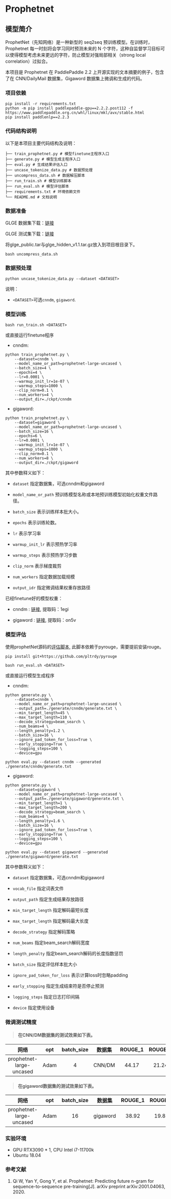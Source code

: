 # Prophetnet

## 模型简介

ProphetNet（先知网络）是一种新型的 seq2seq 预训练模型。在训练时，Prophetnet 每一时刻将会学习同时预测未来的 N 个字符，这种自监督学习目标可以使得模型考虑未来更远的字符，防止模型对强局部相关（strong
local correlation）过拟合。

本项目是 Prophetnet 在 PaddlePaddle 2.2 上开源实现的文本摘要的例子，包含了在 CNN/DailyMail 数据集，Gigaword 数据集上微调和生成的代码。

### 项目依赖

```
pip install -r requirements.txt
python -m pip install paddlepaddle-gpu==2.2.2.post112 -f https://www.paddlepaddle.org.cn/whl/linux/mkl/avx/stable.html
pip install paddlenlp==2.2.3
```

### 代码结构说明

以下是本项目主要代码结构及说明：

```text
├── train_prophetnet.py # 模型finetune主程序入口
├── generate.py # 模型生成主程序入口
├── eval.py # 生成结果评估入口
├── uncase_tokenize_data.py # 数据预处理
├── uncompress_data.sh # 数据解压脚本
├── run_train.sh # 模型训练脚本
├── run_eval.sh # 模型评估脚本
├── requirements.txt # 环境依赖文件
└── README.md # 文档说明
```

### 数据准备

GLGE 数据集下载：[链接](https://drive.google.com/file/d/1F4zppa9Gqrh6iNyVsZJkxfbm5waalqEA/view)

GLGE 测试集下载：[链接](https://drive.google.com/file/d/11lDXIG87dChIfukq3x2Wx4r5_duCRm_J/view)

将glge_public.tar与glge_hidden_v1.1.tar.gz放入到项目根目录下。

```
bash uncompress_data.sh
```

### 数据预处理

```
python uncase_tokenize_data.py --dataset <DATASET>
```

说明：

- `<DATASET>`可选`cnndm`, `gigaword`.

### 模型训练

```
bash run_train.sh <DATASET>
```

或直接运行finetune程序

- cnndm:

```
python train_prophetnet.py \
    --dataset=cnndm \
    --model_name_or_path=prophetnet-large-uncased \
    --batch_size=4 \
    --epochs=4 \
    --lr=0.0001 \
    --warmup_init_lr=1e-07 \
    --warmup_steps=1000 \
    --clip_norm=0.1 \
    --num_workers=4 \
    --output_dir=./ckpt/cnndm
```

- gigaword:

```
python train_prophetnet.py \
    --dataset=gigaword \
    --model_name_or_path=prophetnet-large-uncased \
    --batch_size=16 \
    --epochs=6 \
    --lr=0.0001 \
    --warmup_init_lr=1e-07 \
    --warmup_steps=1000 \
    --clip_norm=0.1 \
    --num_workers=8 \
    --output_dir=./ckpt/gigaword
```

其中参数释义如下：

- `dataset` 指定数据集，可选cnndm和gigaword

- `model_name_or_path` 预训练模型名称或本地预训练模型初始化权重文件路径。

- `batch_size` 表示训练样本批大小。

- `epochs` 表示训练轮数。

- `lr` 表示学习率

- `warmup_init_lr` 表示预热学习率

- `warmup_steps` 表示预热学习步数

- `clip_norm` 表示梯度裁剪

- `num_workers` 指定数据加载规模

- `output_idr` 指定微调结果权重存放路径

已经finetune好的模型权重：

- cnndm : [链接](https://pan.baidu.com/s/1cemrUDxkqEW9raoasJ_VKw), 提取码：1egi

- gigaword : [链接](https://pan.baidu.com/s/1qRH2FStT3vNQtDjZLkYJBQ), 提取码：on5v

### 模型评估

使用prophetNet源码的[评估脚本](https://pan.baidu.com/s/1FOnd01rNvDJoONYegacq1Q), 此脚本依赖于pyrouge，需要提前安装rouge。

```
pip install git+https://github.com/pltrdy/pyrouge
```

```
bash run_eval.sh <DATASET>
```

或直接运行模型生成程序

- cnndm:

```
python generate.py \
    --dataset=cnndm \
    --model_name_or_path=prophetnet-large-uncased \
    --output_path=./generate/cnndm/generate.txt \
    --min_target_length=45 \
    --max_target_length=110 \
    --decode_strategy=beam_search \
    --num_beams=4 \
    --length_penalty=1.2 \
    --batch_size=16 \
    --ignore_pad_token_for_loss=True \
    --early_stopping=True \
    --logging_steps=100 \
    --device=gpu

python eval.py --dataset cnndm --generated ./generate/cnndm/generate.txt
```

- gigaword:

```
python generate.py \
    --dataset=gigaword \
    --model_name_or_path=prophetnet-large-uncased \
    --output_path=./generate/gigaword/generate.txt \
    --min_target_length=1 \
    --max_target_length=200 \
    --decode_strategy=beam_search \
    --num_beams=4 \
    --length_penalty=1.6 \
    --batch_size=16 \
    --ignore_pad_token_for_loss=True \
    --early_stopping=True \
    --logging_steps=100 \
    --device=gpu

python eval.py --dataset gigaword --generated ./generate/gigaword/generate.txt
```

其中参数释义如下：

- `dataset` 指定数据集，可选cnndm和gigaword

- `vocab_file` 指定词表文件

- `output_path` 指定生成结果存放路径

- `min_target_length` 指定解码最短长度

- `max_target_length` 指定解码最大长度

- `decode_strategy` 指定解码策略

- `num_beams` 指定beam_search解码宽度

- `length_penalty` 指定beam_search解码的长度指数惩罚

- `batch_size` 指定评估样本批大小

- `ignore_pad_token_for_loss` 表示计算loss时忽略padding

- `early_stopping` 指定生成结束符是否停止预测

- `logging_steps` 指定日志打印间隔

- `device` 指定使用设备

### 微调测试精度

> #### 在CNN/DM数据集的测试效果如下表。

|网络 |opt|batch_size|数据集|ROUGE_1|ROUGE_2|ROUGE_L|
| :---: | :---: | :---: | :---: | :---: | :---: | :---: |
|prophetnet-large-uncased|Adam|4|CNN/DM|44.17|21.24|41.36|

> #### 在gigaword数据集的测试效果如下表。

|网络 |opt|batch_size|数据集|ROUGE_1|ROUGE_2|ROUGE_L|
| :---: | :---: | :---: | :---: | :---: | :---: | :---: |
|prophetnet-large-uncased|Adam|16|gigaword|38.92|19.81|36.06|

### 实验环境

- GPU RTX3090 * 1, CPU Intel i7-11700k
- Ubuntu 18.04

### 参考文献

1. Qi W, Yan Y, Gong Y, et al. Prophetnet: Predicting future n-gram for sequence-to-sequence pre-training[J]. arXiv
   preprint arXiv:2001.04063, 2020.
